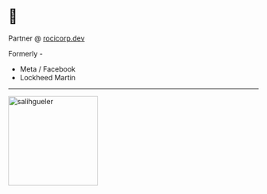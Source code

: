 # 👋

Partner @ [rocicorp.dev](https://rocicorp.dev/)

Formerly -
- Meta / Facebook
- Lockheed Martin

---

<!-- 
c
 <img src="https://static.wikia.nocookie.net/megaman/images/7/76/MM3-SearchSnake-Art.jpg/revision/latest?cb=20100506170821" />
</p> -->
<p align="left">
  <img height="180em" align="center" src="https://github-readme-stats.vercel.app/api?username=tantaman&show_icons=true&locale=en&theme=algolia&include_all_commits=true&count_private=true" alt="salihgueler"/>
</p>
<!-- <p align="left">
<img width="600" alt="Screen Shot 2022-11-22 at 10 43 11 AM" src="https://user-images.githubusercontent.com/1009003/203357641-c7bcaa65-574b-42d7-b9bb-16b6b012cefe.png">
</p> -->

